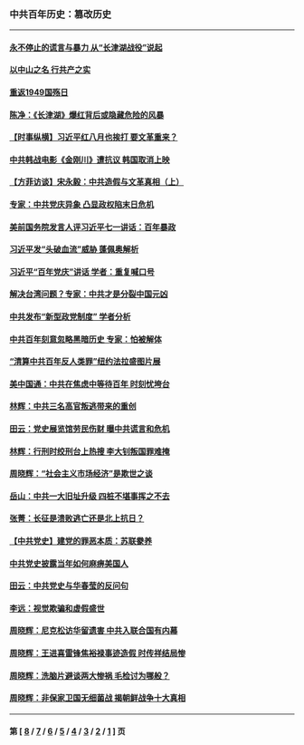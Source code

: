 ### 中共百年历史：篡改历史
---
#### [永不停止的谎言与暴力 从“长津湖战役”说起](../../pages/nf1176115/n13494094.md?10090430) 
#### [以中山之名 行共产之实](../../pages/nf1176115/n13346437.md?10090430) 
#### [重返1949国殇日](../../pages/nf1176115/n13346372.md?10090430) 
#### [陈净：《长津湖》爆红背后或隐藏危险的风暴](../../pages/nf1176115/n13314364.md?10090430) 
#### [【时事纵横】习近平红八月也挨打 要文革重来？](../../pages/nf1176115/n13231393.md?10090430) 
#### [中共韩战电影《金刚川》遭抗议 韩国取消上映](../../pages/nf1176115/n13219114.md?10090430) 
#### [【方菲访谈】宋永毅：中共造假与文革真相（上）](../../pages/nf1176115/n13200760.md?10090430) 
#### [专家：中共党庆异象 凸显政权陷末日危机](../../pages/nf1176115/n13067084.md?10090430) 
#### [美前国务院发言人评习近平七一讲话：百年暴政](../../pages/nf1176115/n13066986.md?10090430) 
#### [习近平发“头破血流”威胁 蓬佩奥解析](../../pages/nf1176115/n13063604.md?10090430) 
#### [习近平“百年党庆”讲话 学者：重复喊口号](../../pages/nf1176115/n13061411.md?10090430) 
#### [解决台湾问题？专家：中共才是分裂中国元凶](../../pages/nf1176115/n13060811.md?10090430) 
#### [中共发布“新型政党制度” 学者分析](../../pages/nf1176115/n13056354.md?10090430) 
#### [中共百年刻意忽略黑暗历史 专家：怕被解体](../../pages/nf1176115/n13056056.md?10090430) 
#### [“清算中共百年反人类罪”纽约法拉盛图片展](../../pages/nf1176115/n13052220.md?10090430) 
#### [美中国通：中共在焦虑中等待百年 时刻忧垮台](../../pages/nf1176115/n13048820.md?10090430) 
#### [林辉：中共三名高官叛逃带来的重创](../../pages/nf1176115/n13035206.md?10090430) 
#### [田云：党史展览馆劳民伤财 曝中共谎言和危机](../../pages/nf1176115/n13033900.md?10090430) 
#### [林辉：行刑时绞刑台上热搜 李大钊叛国罪难掩](../../pages/nf1176115/n13031965.md?10090430) 
#### [周晓辉：“社会主义市场经济”是欺世之谈](../../pages/nf1176115/n13024090.md?10090430) 
#### [岳山：中共一大旧址升级 四桩不堪事挥之不去](../../pages/nf1176115/n13021697.md?10090430) 
#### [张菁：长征是溃败逃亡还是北上抗日？](../../pages/nf1176115/n13020585.md?10090430) 
#### [【中共党史】建党的罪恶本质：苏联豢养](../../pages/nf1176115/n13011888.md?10090430) 
#### [中共党史披露当年如何麻痹美国人](../../pages/nf1176115/n12966400.md?10090430) 
#### [田云：中共党史与华春莹的反问句](../../pages/nf1176115/n12765178.md?10090430) 
#### [李远：视觉欺骗和虚假盛世](../../pages/nf1176115/n12993376.md?10090430) 
#### [周晓辉：尼克松访华留遗害 中共入联合国有内幕](../../pages/nf1176115/n12991422.md?10090430) 
#### [周晓辉：王进喜雷锋焦裕禄事迹造假 时传祥结局惨](../../pages/nf1176115/n12985497.md?10090430) 
#### [周晓辉：洗脑片避谈两大惨祸 毛检讨为哪般？](../../pages/nf1176115/n12971285.md?10090430) 
#### [周晓辉：非保家卫国无细菌战 揭朝鲜战争十大真相](../../pages/nf1176115/n12954161.md?10090430) 

---
#### 第 [ [8](./8.md?10090430) / [7](./7.md?10090430) / [6](./6.md?10090430) / [5](./5.md?10090430) / [4](./4.md?10090430) / [3](./3.md?10090430) / [2](./2.md?10090430) / [1](./1.md?10090430) ] 页
